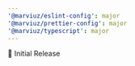 ```yaml
---
'@marviuz/eslint-config': major
'@marviuz/prettier-config': major
'@marviuz/typescript': major
---
```


🎉 Initial Release
